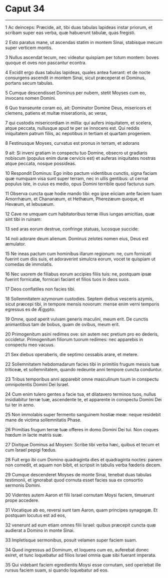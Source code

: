 # Caput 34

***

1 Ac deinceps: Præcide, ait, tibi duas tabulas lapideas instar priorum, et scribam super eas verba, quæ habuerunt tabulæ, quas fregisti.

2 Esto paratus mane, ut ascendas statim in montem Sinai, stabisque mecum super verticem montis.

3 Nullus ascendat tecum, nec videatur quispiam per totum montem: boves quoque et oves non pascantur econtra.

4 Excidit ergo duas tabulas lapideas, quales antea fuerant: et de nocte consurgens ascendit in montem Sinai, sicut præceperat ei Dominus, portans secum tabulas.

5 Cumque descendisset Dominus per nubem, stetit Moyses cum eo, invocans nomen Domini.

6 Quo transeunte coram eo, ait: Dominator Domine Deus, misericors et clemens, patiens et multæ miserationis, ac verax,

7 qui custodis misericordiam in millia: qui aufers iniquitatem, et scelera, atque peccata, nullusque apud te per se innocens est. Qui reddis iniquitatem patrum filiis, ac nepotibus in tertiam et quartam progeniem.

8 Festinusque Moyses, curvatus est pronus in terram, et adorans

9 ait: Si inveni gratiam in conspectu tuo Domine, obsecro ut gradiaris nobiscum (populus enim duræ cervicis est) et auferas iniquitates nostras atque peccata, nosque possideas.

10 Respondit Dominus: Ego inibo pactum videntibus cunctis, signa faciam quæ numquam visa sunt super terram, nec in ullis gentibus: ut cernat populus iste, in cuius es medio, opus Domini terribile quod facturus sum.

11 Observa cuncta quæ hodie mando tibi: ego ipse eiiciam ante faciem tuam Amorrhæum, et Chananæum, et Hethæum, Pherezæum quoque, et Hevæum, et Iebusæum.

12 Cave ne umquam cum habitatoribus terræ illius iungas amicitias, quæ sint tibi in ruinam:

13 sed aras eorum destrue, confringe statuas, lucosque succide:

14 noli adorare deum alienum. Dominus zelotes nomen eius, Deus est æmulator.

15 Ne ineas pactum cum hominibus illarum regionum: ne, cum fornicati fuerint cum diis suis, et adoraverint simulcra eorum, vocet te quispiam ut comedas de immolatis.

16 Nec uxorem de filiabus eorum accipies filiis tuis: ne, postquam ipsæ fuerint fornicatæ, fornicari faciant et filios tuos in deos suos.

17 Deos conflatiles non facies tibi.

18 Sollemnitatem azymorum custodies. Septem diebus vesceris azymis, sicut præcepi tibi, in tempore mensis novorum: mense enim verni temporis egressus es de Ægypto.

19 Omne, quod aperit vulvam generis maculini, meum erit. De cunctis animantibus tam de bobus, quam de ovibus, meum erit.

20 Primogenitum asini redimes ove: sin autem nec pretium pro eo dederis, occidetur. Primogenitum filiorum tuorum redimes: nec apparebis in conspectu meo vacuus.

21 Sex diebus operaberis, die septimo cessabis arare, et metere.

22 Sollemnitatem hebdomadarum facies tibi in primitiis frugum messis tuæ triticeæ, et sollemnitatem, quando redeunte anni tempore cuncta conduntur.

23 Tribus temporibus anni apparebit omne masculinum tuum in conspectu omnipotentis Domini Dei Israel.

24 Cum enim tulero gentes a facie tua, et dilatavero terminos tuos, nullus insidiabitur terræ tuæ, ascendente te, et apparente in conspectu Domini Dei tui ter in anno.

25 Non immolabis super fermento sanguinem hostiæ meæ: neque residebit mane de victima sollemnitatis Phase.

26 Primitias frugum terræ tuæ offeres in domo Domini Dei tui. Non coques hœdum in lacte matris suæ.

27 Dixitque Dominus ad Moysen: Scribe tibi verba hæc, quibus et tecum et cum Israel pepigi fœdus.

28 Fuit ergo ibi cum Domino quadraginta dies et quadraginta noctes: panem non comedit, et aquam non bibit, et scripsit in tabulis verba fœderis decem.

29 Cumque descenderet Moyses de monte Sinai, tenebat duas tabulas testimonii, et ignorabat quod cornuta esset facies sua ex consortio sermonis Domini.

30 Videntes autem Aaron et filii Israel cornutam Moysi faciem, timuerunt prope accedere.

31 Vocatique ab eo, reversi sunt tam Aaron, quam principes synagogæ. Et postquam locutus est ad eos,

32 venerunt ad eum etiam omnes filii Israel: quibus præcepit cuncta quæ audierat a Domino in monte Sinai.

33 Impletisque sermonibus, posuit velamen super faciem suam.

34 Quod ingressus ad Dominum, et loquens cum eo, auferebat donec exiret, et tunc loquebatur ad filios Israel omnia quæ sibi fuerant imperata.

35 Qui videbant faciem egredientis Moysi esse cornutam, sed operiebat ille rursus faciem suam, si quando loquebatur ad eos.

